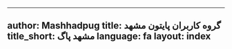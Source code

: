 ----------
author: Mashhadpug
title: گروه کاربران پایتون مشهد
title_short: مشهد پاگ
language: fa
layout: index
----------
